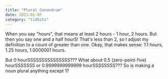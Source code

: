 ```yaml
---
title: "Plural Conundrum"
date: 2021-01-07
category: "tidbits"
---
```


When you say "hours", that means at least 2 hours - 1 hour, 2 hours. But then you say one and a half hourS! That's less than 2, so I adjust my definition to a count of greater than one. Okay, that makes sense: 1.1 hours, 1.25 hours, 1.0000001 hours. 

But 0 hourSSSSSSSSSSSSSSS??? What about 0.5 (zero-point-five) hourSSSSSSS or 0.9999999999999 hourSSSSSSSS??? So is making a noun plural anything except 1? 